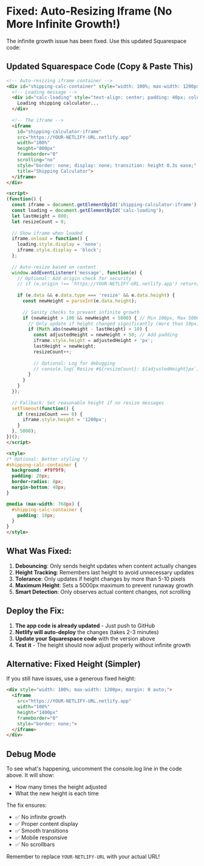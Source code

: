 # Fixed: Auto-Resizing Iframe (No More Infinite Growth!)

The infinite growth issue has been fixed. Use this updated Squarespace code:

## Updated Squarespace Code (Copy & Paste This)

```html
<!-- Auto-resizing iframe container -->
<div id="shipping-calc-container" style="width: 100%; max-width: 1200px; margin: 0 auto;">
  <!-- Loading message -->
  <div id="calc-loading" style="text-align: center; padding: 40px; color: #666;">
    Loading shipping calculator...
  </div>
  
  <!-- The iframe -->
  <iframe 
    id="shipping-calculator-iframe"
    src="https://YOUR-NETLIFY-URL.netlify.app" 
    width="100%" 
    height="800px"
    frameborder="0"
    scrolling="no"
    style="border: none; display: none; transition: height 0.3s ease;"
    title="Shipping Calculator">
  </iframe>
</div>

<script>
(function() {
  const iframe = document.getElementById('shipping-calculator-iframe');
  const loading = document.getElementById('calc-loading');
  let lastHeight = 800;
  let resizeCount = 0;
  
  // Show iframe when loaded
  iframe.onload = function() {
    loading.style.display = 'none';
    iframe.style.display = 'block';
  };
  
  // Auto-resize based on content
  window.addEventListener('message', function(e) {
    // Optional: Add origin check for security
    // if (e.origin !== 'https://YOUR-NETLIFY-URL.netlify.app') return;
    
    if (e.data && e.data.type === 'resize' && e.data.height) {
      const newHeight = parseInt(e.data.height);
      
      // Sanity checks to prevent infinite growth
      if (newHeight > 100 && newHeight < 5000) { // Min 100px, Max 5000px
        // Only update if height changed significantly (more than 10px)
        if (Math.abs(newHeight - lastHeight) > 10) {
          const adjustedHeight = newHeight + 50; // Add padding
          iframe.style.height = adjustedHeight + 'px';
          lastHeight = newHeight;
          resizeCount++;
          
          // Optional: Log for debugging
          // console.log(`Resize #${resizeCount}: ${adjustedHeight}px`);
        }
      }
    }
  });
  
  // Fallback: Set reasonable height if no resize messages
  setTimeout(function() {
    if (resizeCount === 0) {
      iframe.style.height = '1200px';
    }
  }, 5000);
})();
</script>

<style>
/* Optional: Better styling */
#shipping-calc-container {
  background: #f9f9f9;
  padding: 20px;
  border-radius: 8px;
  margin-bottom: 40px;
}

@media (max-width: 768px) {
  #shipping-calc-container {
    padding: 10px;
  }
}
</style>
```

## What Was Fixed:

1. **Debouncing**: Only sends height updates when content actually changes
2. **Height Tracking**: Remembers last height to avoid unnecessary updates
3. **Tolerance**: Only updates if height changes by more than 5-10 pixels
4. **Maximum Height**: Sets a 5000px maximum to prevent runaway growth
5. **Smart Detection**: Only observes actual content changes, not scrolling

## Deploy the Fix:

1. **The app code is already updated** - Just push to GitHub
2. **Netlify will auto-deploy** the changes (takes 2-3 minutes)
3. **Update your Squarespace code** with the version above
4. **Test it** - The height should now adjust properly without infinite growth

## Alternative: Fixed Height (Simpler)

If you still have issues, use a generous fixed height:

```html
<div style="width: 100%; max-width: 1200px; margin: 0 auto;">
  <iframe 
    src="https://YOUR-NETLIFY-URL.netlify.app" 
    width="100%" 
    height="1400px"
    frameborder="0"
    style="border: none;">
  </iframe>
</div>
```

## Debug Mode

To see what's happening, uncomment the console.log line in the code above. It will show:
- How many times the height adjusted
- What the new height is each time

The fix ensures:
- ✅ No infinite growth
- ✅ Proper content display
- ✅ Smooth transitions
- ✅ Mobile responsive
- ✅ No scrollbars

Remember to replace `YOUR-NETLIFY-URL` with your actual URL!
